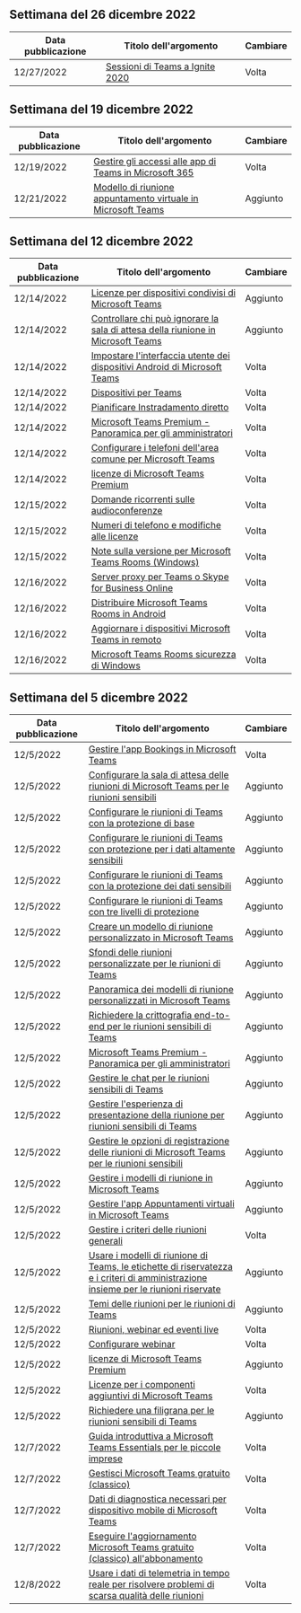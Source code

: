 <!-- This file is generated automatically each week. Changes made to this file will be overwritten.-->




## <a name="week-of-december-26-2022"></a>Settimana del 26 dicembre 2022


| Data pubblicazione |Titolo dell'argomento | Cambiare |
|------|------------|--------|
| 12/27/2022 | [Sessioni di Teams a Ignite 2020](/MicrosoftTeams/ignite-2020-landing-page) | Volta |


## <a name="week-of-december-19-2022"></a>Settimana del 19 dicembre 2022


| Data pubblicazione |Titolo dell'argomento | Cambiare |
|------|------------|--------|
| 12/19/2022 | [Gestire gli accessi alle app di Teams in Microsoft 365](/MicrosoftTeams/manage-third-party-teams-apps) | Volta |
| 12/21/2022 | [Modello di riunione appuntamento virtuale in Microsoft Teams](/MicrosoftTeams/virtual-appointment-meeting-template) | Aggiunto |


## <a name="week-of-december-12-2022"></a>Settimana del 12 dicembre 2022


| Data pubblicazione |Titolo dell'argomento | Cambiare |
|------|------------|--------|
| 12/14/2022 | [Licenze per dispositivi condivisi di Microsoft Teams](/MicrosoftTeams/teams-add-on-licensing/teams-shared-device-license) | Aggiunto |
| 12/14/2022 | [Controllare chi può ignorare la sala di attesa della riunione in Microsoft Teams](/MicrosoftTeams/who-can-bypass-meeting-lobby) | Aggiunto |
| 12/14/2022 | [Impostare l'interfaccia utente dei dispositivi Android di Microsoft Teams](/MicrosoftTeams/devices/teams-android-devices-user-interface) | Volta |
| 12/14/2022 | [Dispositivi per Teams](/MicrosoftTeams/devices/teams-ip-phones) | Volta |
| 12/14/2022 | [Pianificare Instradamento diretto](/MicrosoftTeams/direct-routing-plan) | Volta |
| 12/14/2022 | [Microsoft Teams Premium - Panoramica per gli amministratori](/MicrosoftTeams/enhanced-teams-experience) | Volta |
| 12/14/2022 | [Configurare i telefoni dell'area comune per Microsoft Teams](/MicrosoftTeams/set-up-common-area-phones) | Volta |
| 12/14/2022 | [licenze di Microsoft Teams Premium](/MicrosoftTeams/teams-add-on-licensing/licensing-enhance-teams) | Volta |
| 12/15/2022 | [Domande ricorrenti sulle audioconferenze](/MicrosoftTeams/audio-conferencing-common-questions) | Volta |
| 12/15/2022 | [Numeri di telefono e modifiche alle licenze](/MicrosoftTeams/phone-numbers-licensing-changes) | Volta |
| 12/15/2022 | [Note sulla versione per Microsoft Teams Rooms (Windows)](/MicrosoftTeams/rooms/rooms-release-note) | Volta |
| 12/16/2022 | [Server proxy per Teams o Skype for Business Online](/MicrosoftTeams/proxy-servers-for-skype-for-business-online) | Volta |
| 12/16/2022 | [Distribuire Microsoft Teams Rooms in Android](/MicrosoftTeams/devices/collab-bar-deploy) | Volta |
| 12/16/2022 | [Aggiornare i dispositivi Microsoft Teams in remoto](/MicrosoftTeams/devices/remote-update) | Volta |
| 12/16/2022 | [Microsoft Teams Rooms sicurezza di Windows](/MicrosoftTeams/rooms/security-windows) | Volta |


## <a name="week-of-december-05-2022"></a>Settimana del 5 dicembre 2022


| Data pubblicazione |Titolo dell'argomento | Cambiare |
|------|------------|--------|
| 12/5/2022 | [Gestire l'app Bookings in Microsoft Teams](/MicrosoftTeams/bookings-app-admin) | Volta |
| 12/5/2022 | [Configurare la sala di attesa delle riunioni di Microsoft Teams per le riunioni sensibili](/MicrosoftTeams/configure-lobby-sensitive-meetings) | Aggiunto |
| 12/5/2022 | [Configurare le riunioni di Teams con la protezione di base](/MicrosoftTeams/configure-meetings-baseline-protection) | Aggiunto |
| 12/5/2022 | [Configurare le riunioni di Teams con protezione per i dati altamente sensibili](/MicrosoftTeams/configure-meetings-highly-sensitive-protection) | Aggiunto |
| 12/5/2022 | [Configurare le riunioni di Teams con la protezione dei dati sensibili](/MicrosoftTeams/configure-meetings-sensitive-protection) | Aggiunto |
| 12/5/2022 | [Configurare le riunioni di Teams con tre livelli di protezione](/MicrosoftTeams/configure-meetings-three-tiers-protection) | Aggiunto |
| 12/5/2022 | [Creare un modello di riunione personalizzato in Microsoft Teams](/MicrosoftTeams/create-custom-meeting-template) | Aggiunto |
| 12/5/2022 | [Sfondi delle riunioni personalizzate per le riunioni di Teams](/MicrosoftTeams/custom-meeting-backgrounds) | Aggiunto |
| 12/5/2022 | [Panoramica dei modelli di riunione personalizzati in Microsoft Teams](/MicrosoftTeams/custom-meeting-templates-overview) | Aggiunto |
| 12/5/2022 | [Richiedere la crittografia end-to-end per le riunioni sensibili di Teams](/MicrosoftTeams/end-to-end-encrypted-meetings) | Aggiunto |
| 12/5/2022 | [Microsoft Teams Premium - Panoramica per gli amministratori](/MicrosoftTeams/enhanced-teams-experience) | Aggiunto |
| 12/5/2022 | [Gestire le chat per le riunioni sensibili di Teams](/MicrosoftTeams/manage-chat-sensitive-meetings) | Aggiunto |
| 12/5/2022 | [Gestire l'esperienza di presentazione della riunione per riunioni sensibili di Teams](/MicrosoftTeams/manage-meeting-presentation-experience) | Aggiunto |
| 12/5/2022 | [Gestire le opzioni di registrazione delle riunioni di Microsoft Teams per le riunioni sensibili](/MicrosoftTeams/manage-meeting-recording-options) | Aggiunto |
| 12/5/2022 | [Gestire i modelli di riunione in Microsoft Teams](/MicrosoftTeams/manage-meeting-templates) | Aggiunto |
| 12/5/2022 | [Gestire l'app Appuntamenti virtuali in Microsoft Teams](/MicrosoftTeams/manage-virtual-appointments-app) | Aggiunto |
| 12/5/2022 | [Gestire i criteri delle riunioni generali](/MicrosoftTeams/meeting-policies-in-teams-general) | Volta |
| 12/5/2022 | [Usare i modelli di riunione di Teams, le etichette di riservatezza e i criteri di amministrazione insieme per le riunioni riservate](/MicrosoftTeams/meeting-templates-sensitivity-labels-policies) | Aggiunto |
| 12/5/2022 | [Temi delle riunioni per le riunioni di Teams](/MicrosoftTeams/meeting-themes) | Aggiunto |
| 12/5/2022 | [Riunioni, webinar ed eventi live](/MicrosoftTeams/quick-start-meetings-live-events) | Volta |
| 12/5/2022 | [Configurare webinar](/MicrosoftTeams/set-up-webinars) | Volta |
| 12/5/2022 | [licenze di Microsoft Teams Premium](/MicrosoftTeams/teams-add-on-licensing/licensing-enhance-teams) | Aggiunto |
| 12/5/2022 | [Licenze per i componenti aggiuntivi di Microsoft Teams](/MicrosoftTeams/teams-add-on-licensing/microsoft-teams-add-on-licensing) | Volta |
| 12/5/2022 | [Richiedere una filigrana per le riunioni sensibili di Teams](/MicrosoftTeams/watermark-meeting-content-video) | Aggiunto |
| 12/7/2022 | [Guida introduttiva a Microsoft Teams Essentials per le piccole imprese](/MicrosoftTeams/get-started-with-teams-essentials) | Volta |
| 12/7/2022 | [Gestisci Microsoft Teams gratuito (classico)](/MicrosoftTeams/manage-freemium) | Volta |
| 12/7/2022 | [Dati di diagnostica necessari per dispositivo mobile di Microsoft Teams](/MicrosoftTeams/policy-control-diagnostic-data-mobile) | Volta |
| 12/7/2022 | [Eseguire l'aggiornamento Microsoft Teams gratuito (classico) all'abbonamento](/MicrosoftTeams/upgrade-freemium) | Volta |
| 12/8/2022 | [Usare i dati di telemetria in tempo reale per risolvere problemi di scarsa qualità delle riunioni](/MicrosoftTeams/use-real-time-telemetry-to-troubleshoot-poor-meeting-quality) | Volta |
